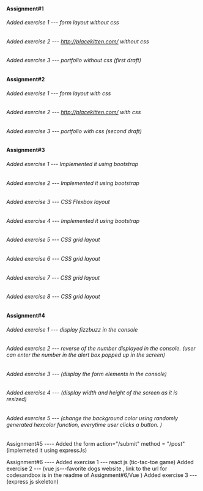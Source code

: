 ####  Assignment#1  
###### Added exercise 1 --- form layout without css
###### Added exercise 2 --- http://placekitten.com/ without css
###### Added exercise 3 --- portfolio without css (first draft)

####  Assignment#2 
###### Added exercise 1 --- form layout with css
###### Added exercise 2 --- http://placekitten.com/ with css
###### Added exercise 3 --- portfolio with css (second draft)

####  Assignment#3 
###### Added exercise 1 --- Implemented it using bootstrap
###### Added exercise 2 --- Implemented it using bootstrap
###### Added exercise 3 --- CSS Flexbox layout
###### Added exercise 4 --- Implemented it using bootstrap
###### Added exercise 5 --- CSS grid layout
###### Added exercise 6 --- CSS grid layout
###### Added exercise 7 --- CSS grid layout
###### Added exercise 8 --- CSS grid layout

####  Assignment#4 
###### Added exercise 1 --- display fizzbuzz in the console
###### Added exercise 2 --- reverse of the number displayed in the console. (user can enter the number in the alert box popped up in the screen)
###### Added exercise 3 --- (display the form elements in the console)
###### Added exercise 4 --- (display width and height of the screen as it is resized)
###### Added exercise 5 --- (change the background color using randomly generated hexcolor function, everytime user clicks a button. )

                  
Assignment#5 ---- Added the form action="/submit" method = "/post" (implemeted it using expressJs)

Assignment#6 ---- Added exercise 1 --- react js (tic-tac-toe game)
                  Added exercise 2 --- (vue js---favorite dogs website , link to the url for codesandbox is in the readme of                                                      Assignment#6/Vue )
                  Added exercise 3 --- (express js skeleton)
                 
